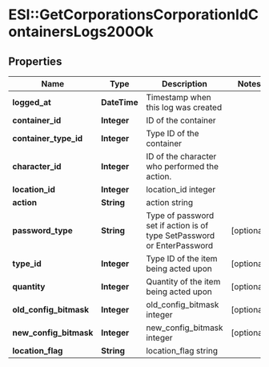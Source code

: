# ESI::GetCorporationsCorporationIdContainersLogs200Ok

## Properties
Name | Type | Description | Notes
------------ | ------------- | ------------- | -------------
**logged_at** | **DateTime** | Timestamp when this log was created | 
**container_id** | **Integer** | ID of the container | 
**container_type_id** | **Integer** | Type ID of the container | 
**character_id** | **Integer** | ID of the character who performed the action. | 
**location_id** | **Integer** | location_id integer | 
**action** | **String** | action string | 
**password_type** | **String** | Type of password set if action is of type SetPassword or EnterPassword | [optional] 
**type_id** | **Integer** | Type ID of the item being acted upon | [optional] 
**quantity** | **Integer** | Quantity of the item being acted upon | [optional] 
**old_config_bitmask** | **Integer** | old_config_bitmask integer | [optional] 
**new_config_bitmask** | **Integer** | new_config_bitmask integer | [optional] 
**location_flag** | **String** | location_flag string | 


